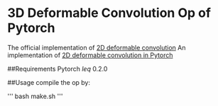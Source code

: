 # 3D Deformable Convolution Op of Pytorch

The official implementation of [2D deformable convolution](https://github.com/msracver/Deformable-ConvNets)
An implementation of [2D deformable convolution in Pytorch](https://github.com/1zb/deformable-convolution-pytorch)

##Requirements
Pytorch $leq$ 0.2.0

##Usage
compile the op by:

'''
bash make.sh
'''

